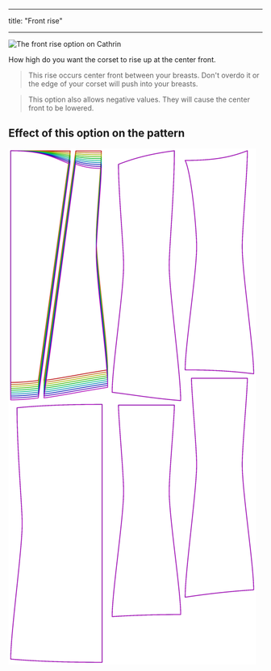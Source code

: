 ***

title: "Front rise"

***

![The front rise option on Cathrin](./frontrise.svg)

How high do you want the corset to rise up at the center front.

> This rise occurs center front between your breasts. Don't overdo it or the edge of your corset will push into your breasts.

> This option also allows negative values. They will cause the center front to be lowered.

## Effect of this option on the pattern

![This image shows the effect of this option by superimposing several variants that have a different value for this option](cathrin_frontrise_sample.svg "Effect of this option on the pattern")
